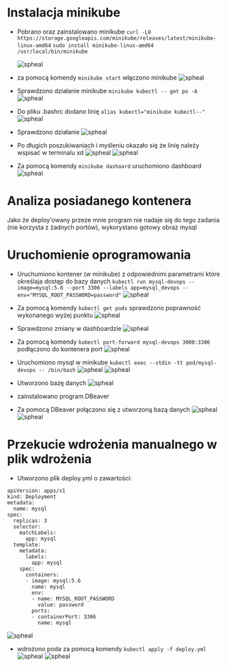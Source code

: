 # Instalacja minikube

- Pobrano oraz zainstalowano minikube
    `curl -LO https://storage.googleapis.com/minikube/releases/latest/minikube-linux-amd64`
    `sudo install minikube-linux-amd64 /usr/local/bin/minikube`

    ![spheal](./screeny/1.png)
    
- za pomocą komendy `minikube start` włączono minikube
    ![spheal](./screeny/2.png)

- Sprawdzono działanie minikube
    `minikube kubectl -- get po -A`
    ![spheal](./screeny/3.png)

- Do pliku .bashrc dodano linię `alias kubectl="minikube kubectl--"`
    ![spheal](./screeny/4.png)

- Sprawdzono działanie
    ![spheal](./screeny/5.png)

- Po długich poszukiwaniach i myśleniu okazało się że linię należy wspisać w terminalu xd
    ![spheal](./screeny/7.png)
    ![spheal](./screeny/8.png)

- Za pomocą komendy `minikube dashoard` uruchomiono dashboard
    ![spheal](./screeny/6.png)

# Analiza posiadanego kontenera

Jako że deploy'owany przeze mnie program nie nadaje się do tego zadania (nie korzysta z żadnych portów), wykorystano gotowy obraz mysql

# Uruchomienie oprogramowania

- Uruchumiono kontener (w minikube) z odpowiednimi parametrami które określaja dostęp do bazy danych
    `kubectl run mysql-devops --image=mysql:5.6 --port 3306 --labels app=mysql_devops --env="MYSQL_ROOT_PASSWORD=password"`
    ![spheal](./screeny/9.png)

- Za pomocą komendy `kubectl get pods` sprawdzono poprawność wykonanego wyżej punktu
    ![spheal](./screeny/10.png)

- Sprawdzono zmiany w dashboardzie
    ![spheal](./screeny/11.png)

- Za pomocą komendy `kubectl port-forward mysql-devops 3000:3306` podłączono do kontenera port
    ![spheal](./screeny/12.png)

- Uruchomiono mysql w minikube 
    `kubectl exec --stdin -tt pod/mysql-devops -- /bin/bash`
    ![spheal](./screeny/13.png)
    ![spheal](./screeny/14.png)

- Utworzono bazę danych
    ![spheal](./screeny/15.png)

- zainstalowano program DBeaver

- Za pomocą DBeaver połączono się z utworzoną bazą danych
    ![spheal](./screeny/16.png)
    ![spheal](./screeny/17.png)

# Przekucie wdrożenia manualnego w plik wdrożenia

- Utworzono plik deploy.yml o zawartości:
```
apiVersion: apps/v1 
kind: Deployment
metadata:
  name: mysql
spec:
  replicas: 3
  selector:
    matchLabels:
      app: mysql
  template:
    metadata:
      labels:
        app: mysql
    spec:
      containers:
      - image: mysql:5.6
        name: mysql
        env:
        - name: MYSQL_ROOT_PASSWORD
          value: password
        ports:
        - containerPort: 3306
          name: mysql
```
![spheal](./screeny/18.png)

- wdrożono poda za pomocą komendy `kubectl apply -f deploy.yml`
    ![spheal](./screeny/19.png)
    ![spheal](./screeny/20.png)
